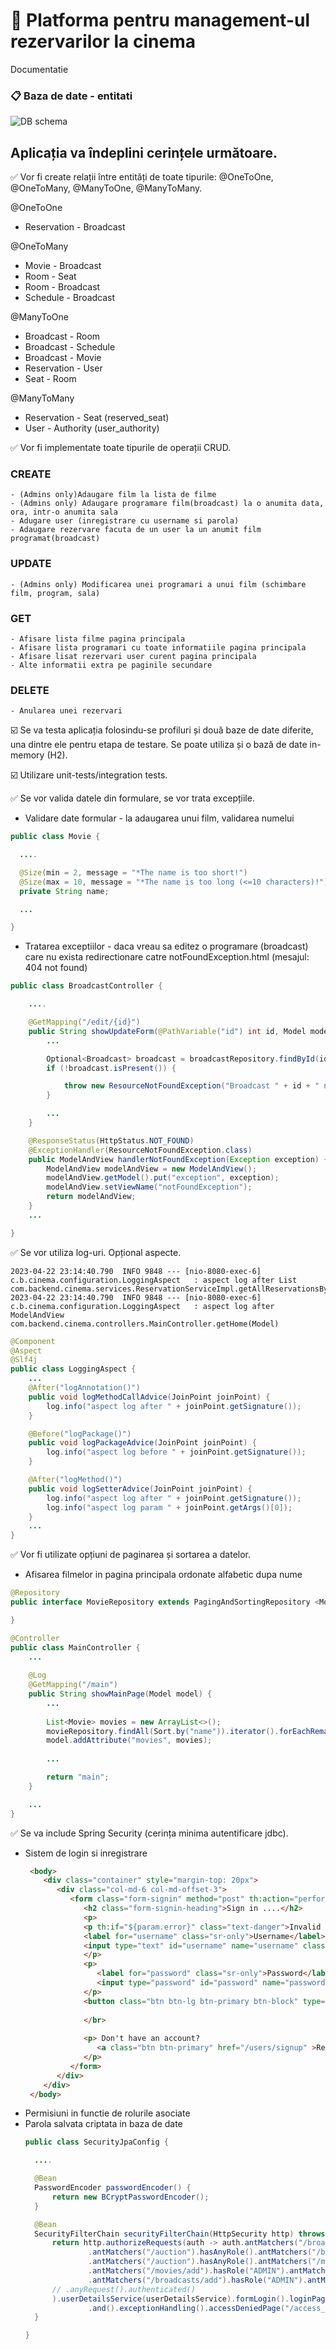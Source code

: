 # :cinema: Platforma pentru management-ul rezervarilor la cinema 
Documentatie

### :clipboard:  Baza de date - entitati
![DB schema](https://github.com/DimaOanaTeodora/AWBD/blob/main/DB.png?raw=true)

## Aplicația va îndeplini cerințele următoare.
:white_check_mark: Vor fi create relații între entități de toate tipurile: @OneToOne, @OneToMany, @ManyToOne, @ManyToMany.

   @OneToOne 
   - Reservation - Broadcast
  
   @OneToMany
   - Movie - Broadcast
   - Room - Seat
   - Room - Broadcast
   - Schedule - Broadcast
  
   @ManyToOne
   - Broadcast - Room
   - Broadcast - Schedule
   - Broadcast - Movie
   - Reservation - User
   - Seat - Room
  
   @ManyToMany
   - Reservation - Seat (reserved_seat)
   - User - Authority (user_authority)

:white_check_mark: Vor fi implementate toate tipurile de operații CRUD.
### CREATE
	- (Admins only)Adaugare film la lista de filme
	- (Admins only) Adaugare programare film(broadcast) la o anumita data, ora, intr-o anumita sala
	- Adugare user (inregistrare cu username si parola)
	- Adaugare rezervare facuta de un user la un anumit film programat(broadcast)
### UPDATE
    - (Admins only) Modificarea unei programari a unui film (schimbare film, program, sala) 
### GET
	- Afisare lista filme pagina principala
	- Afisare lista programari cu toate informatiile pagina principala
	- Afisare lisat rezervari user curent pagina principala
	- Alte informatii extra pe paginile secundare
### DELETE
    - Anularea unei rezervari
   
:ballot_box_with_check: Se va testa aplicația folosindu-se profiluri și două baze de date diferite, una dintre ele pentru etapa de testare. Se poate utiliza și o bază de date in-memory (H2).
   
:ballot_box_with_check: Utilizare unit-tests/integration tests.
   
:white_check_mark: Se vor valida datele din formulare, se vor trata excepțiile.
   - Validare date formular - la adaugarea unui film, validarea numelui
  ```Java
  public class Movie {

	....

	@Size(min = 2, message = "*The name is too short!")
	@Size(max = 10, message = "*The name is too long (<=10 characters)!")
	private String name;

	...

  }
  ```
   - Tratarea exceptiilor - daca vreau sa editez o programare (broadcast) care nu exista redirectionare catre notFoundException.html (mesajul: 404 not found)
``` Java
public class BroadcastController {

	....

	@GetMapping("/edit/{id}")
	public String showUpdateForm(@PathVariable("id") int id, Model model) {
		...

		Optional<Broadcast> broadcast = broadcastRepository.findById(id);
		if (!broadcast.isPresent()) {

			throw new ResourceNotFoundException("Broadcast " + id + " not found");
		}

		...
	}

	@ResponseStatus(HttpStatus.NOT_FOUND)
	@ExceptionHandler(ResourceNotFoundException.class)
	public ModelAndView handlerNotFoundException(Exception exception) {
		ModelAndView modelAndView = new ModelAndView();
		modelAndView.getModel().put("exception", exception);
		modelAndView.setViewName("notFoundException");
		return modelAndView;
	}
	...

}
```
:white_check_mark: Se vor utiliza log-uri. Opțional aspecte.
```
2023-04-22 23:14:40.790  INFO 9848 --- [nio-8080-exec-6] c.b.cinema.configuration.LoggingAspect   : aspect log after List com.backend.cinema.services.ReservationServiceImpl.getAllReservationsByUsername(String)
2023-04-22 23:14:40.790  INFO 9848 --- [nio-8080-exec-6] c.b.cinema.configuration.LoggingAspect   : aspect log after ModelAndView com.backend.cinema.controllers.MainController.getHome(Model)
```
```Java
@Component
@Aspect
@Slf4j
public class LoggingAspect {
	...
	@After("logAnnotation()")
	public void logMethodCallAdvice(JoinPoint joinPoint) {
		log.info("aspect log after " + joinPoint.getSignature());
	}

	@Before("logPackage()")
	public void logPackageAdvice(JoinPoint joinPoint) {
		log.info("aspect log before " + joinPoint.getSignature());
	}

	@After("logMethod()")
	public void logSetterAdvice(JoinPoint joinPoint) {
		log.info("aspect log after " + joinPoint.getSignature());
		log.info("aspect log param " + joinPoint.getArgs()[0]);
	}
	...
}
```
:white_check_mark: Vor fi utilizate opțiuni de paginarea și sortarea a datelor.
- Afisarea filmelor in pagina principala ordonate alfabetic dupa nume
```Java
@Repository
public interface MovieRepository extends PagingAndSortingRepository <Movie, Integer>{ 

}
```
```Java
@Controller
public class MainController {
	...
	
	@Log
	@GetMapping("/main")
	public String showMainPage(Model model) {
		...
		
		List<Movie> movies = new ArrayList<>();
		movieRepository.findAll(Sort.by("name")).iterator().forEachRemaining(movies::add);
		model.addAttribute("movies", movies);
		
		...

		return "main";
	}

	...
}
```
   
:white_check_mark: Se va include Spring Security (cerința minima autentificare jdbc).
- Sistem de login si inregistrare
  ```html
   <body>
      <div class="container" style="margin-top: 20px">
         <div class="col-md-6 col-md-offset-3">
            <form class="form-signin" method="post" th:action="perform_login">
               <h2 class="form-signin-heading">Sign in ....</h2>
               <p>
               <p th:if="${param.error}" class="text-danger">Invalid user or password</p>
               <label for="username" class="sr-only">Username</label>
               <input type="text" id="username" name="username" class="form-control" placeholder="Username" required autofocus>
               </p>
               <p>
                  <label for="password" class="sr-only">Password</label>
                  <input type="password" id="password" name="password" class="form-control" placeholder="Password" required>
               </p>
               <button class="btn btn-lg btn-primary btn-block" type="submit">Sign in</button>
               
               </br>
               
               <p> Don't have an account?
               	  <a class="btn btn-primary" href="/users/signup" >Register</a>
               </p>
            </form>
         </div>
      </div>
   </body>
  ```
- Permisiuni in functie de rolurile asociate
- Parola salvata criptata in baza de date 
  ```Java
  public class SecurityJpaConfig {

	....

	@Bean
	PasswordEncoder passwordEncoder() {
		return new BCryptPasswordEncoder();
	}

	@Bean
	SecurityFilterChain securityFilterChain(HttpSecurity http) throws Exception {
		return http.authorizeRequests(auth -> auth.antMatchers("/broadcasts").permitAll()
				.antMatchers("/auction").hasAnyRole().antMatchers("/broadcasts/**").hasRole("ADMIN")
				.antMatchers("/auction").hasAnyRole().antMatchers("/movies/**").hasRole("ADMIN")
				.antMatchers("/movies/add").hasRole("ADMIN").antMatchers("/login").permitAll()
				.antMatchers("/broadcasts/add").hasRole("ADMIN").antMatchers("/login").permitAll()
		// .anyRequest().authenticated()
		).userDetailsService(userDetailsService).formLogin().loginPage("/login").loginProcessingUrl("/perform_login")
				.and().exceptionHandling().accessDeniedPage("/access_denied").and().httpBasic(withDefaults()).build();
	}

  }
  ```
